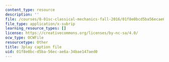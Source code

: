 ```yaml
---
content_type: resource
description: ''
file: /courses/8-01sc-classical-mechanics-fall-2016/01f8e0bcd5ba56ecae6a34bae147aed0_TvdmaZR6m8Q.vtt
file_type: application/x-subrip
learning_resource_types: []
license: https://creativecommons.org/licenses/by-nc-sa/4.0/
ocw_type: OCWFile
resourcetype: Other
title: 3play caption file
uid: 01f8e0bc-d5ba-56ec-ae6a-34bae147aed0
---
```

